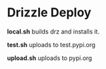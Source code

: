 # Drizzle Deploy

**local.sh** builds drz and installs it.

**test.sh** uploads to test.pypi.org

**upload.sh** uploads to pypi.org
